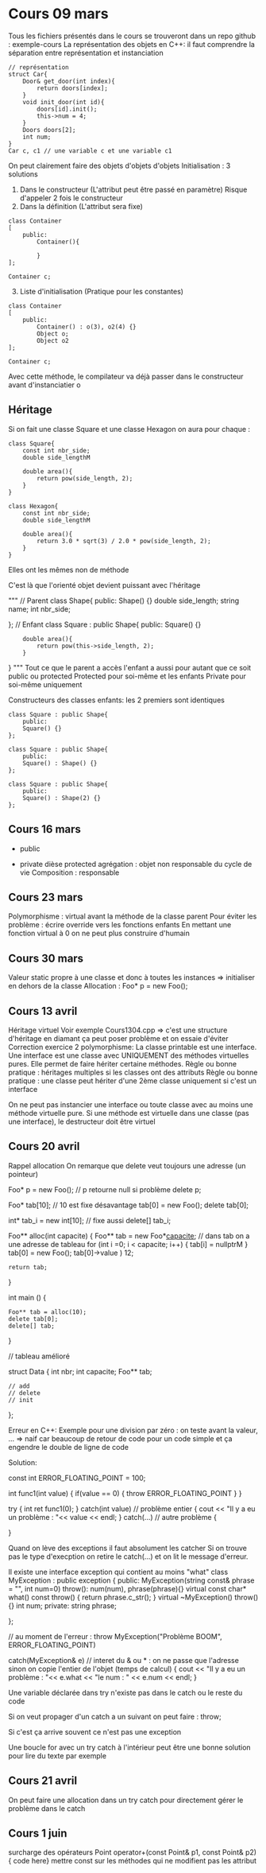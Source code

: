 # Cours 09 mars 
Tous les fichiers présentés dans le cours se trouveront dans un repo github : exemple-cours
La représentation des objets en C++:
il faut comprendre la séparation entre représentation et instanciation
```
// représentation
struct Car{
    Door& get_door(int index){
        return doors[index];
    }
    void init_door(int id){
        doors[id].init();
        this->num = 4;
    }
    Doors doors[2];
    int num;
}
Car c, c1 // une variable c et une variable c1
```
On peut clairement faire des objets d'objets d'objets
Initialisation : 3 solutions
1) Dans le constructeur (L'attribut peut être passé en paramètre)
    Risque d'appeler 2 fois le constructeur
2) Dans la définition (L'attribut sera fixe)
```
class Container
[
    public:
        Container(){

        }
];

Container c;
```
3) Liste d'initialisation (Pratique pour les constantes)
```
class Container
[
    public:
        Container() : o(3), o2(4) {}
        Object o;
        Object o2
];

Container c;
```
Avec cette méthode, le compilateur va déjà passer dans le constructeur avant d'instanciatier o



## Héritage
Si on fait une classe Square et une classe Hexagon on aura pour chaque :
```
class Square{
    const int nbr_side;
    double side_lengthM

    double area(){
        return pow(side_length, 2);
    }
}

class Hexagon{
    const int nbr_side;
    double side_lengthM

    double area(){
        return 3.0 * sqrt(3) / 2.0 * pow(side_length, 2);
    }
}
```
Elles ont les mêmes non de méthode

C'est là que l'orienté objet devient puissant avec l'héritage

"""
// Parent
class Shape{
    public:
        Shape() {}
        double side_length;
        string name;
        int nbr_side;

};
// Enfant
class Square : public Shape{
    public:
        Square() {}

        double area(){
            return pow(this->side_length, 2);
        }
}
"""
Tout ce que le parent a accès l'enfant a aussi pour autant que ce soit public ou protected
Protected pour soi-même et les enfants
Private pour soi-même uniquement

Constructeurs des classes enfants: les 2 premiers sont identiques
```
class Square : public Shape{
    public:
    Square() {}
};

class Square : public Shape{
    public:
    Square() : Shape() {}
};

class Square : public Shape{
    public:
    Square() : Shape(2) {}
};
```


## Cours 16 mars
+ public
- private
dièse protected
agrégation : objet non responsable du cycle de vie
Composition : responsable


## Cours 23 mars
Polymorphisme : virtual avant la méthode de la classe parent
Pour éviter les problème : écrire override vers les fonctions enfants
En mettant une fonction virtual à 0 on ne peut plus construire d'humain


## Cours 30 mars
Valeur static propre à une classe et donc à toutes les instances
=> initialiser en dehors de la classe
Allocation : Foo* p = new Foo();

## Cours 13 avril
Héritage virtuel
Voir exemple Cours1304.cpp => c'est une structure d'héritage en diamant
ça peut poser problème et on essaie d'éviter
Correction exercice 2 polymorphisme:
La classe printable est une interface. Une interface est une classe avec UNIQUEMENT des méthodes virtuelles pures. Elle permet de faire hériter certaine méthodes.
Règle ou bonne pratique : héritages multiples si les classes ont des attributs
Règle ou bonne pratique : une classe peut hériter d'une 2ème classe uniquement si c'est un interface

On ne peut pas instancier une interface ou toute classe avec au moins une méthode virtuelle pure.
Si une méthode est virtuelle dans une classe (pas une interface), le destructeur doit être virtuel

## Cours 20 avril
Rappel allocation
On remarque que delete veut toujours une adresse (un pointeur)

Foo* p = new Foo();
// p retourne null si problème
delete p;


Foo* tab[10]; // 10 est fixe désavantage
tab[0] = new Foo();
delete tab[0];


int* tab_i = new int[10]; // fixe aussi
delete[] tab_i;




Foo** alloc(int capacite)
{
    Foo** tab = new Foo*[capacite](); // dans tab on a une adresse de tableau
    for (int i =0; i < capacite; i++)
    {
        tab[i] = nullptrM
    }
    tab[0] = new Foo();
    tab[0]->value ) 12;

    return tab;
}

int main ()
{

    Foo** tab = alloc(10);
    delete tab[0];
    delete[] tab;
}

// tableau amélioré

struct Data
{
    int nbr;
    int capacite;
    Foo** tab;

    // add
    // delete
    // init
};


Erreur en C++:
Exemple pour une division par zéro : on teste avant la valeur, ... => naif car beaucoup de retour de code pour un code simple et ça engendre le double de ligne de code

Solution:

const int ERROR_FLOATING_POINT = 100;

int func1(int value)
{
    if(value == 0)
    {
        throw ERROR_FLOATING_POINT
    }
}


try
{
    int ret func1(0);
}
catch(int value) // problème entier
{
    cout << "Il y a eu un problème : "<< value << endl;
}
catch(...) // autre problème
{

}

Quand on lève des exceptions il faut absolument les catcher
Si on trouve pas le type d'execption on retire le catch(...) et on lit le message d'erreur. 




Il existe une interface exception qui contient au moins "what"
class MyException : public exception
{
    public:
        MyException(string const& phrase = "", int num=0) throw(): num(num), phrase(phrase){}
        virtual const char* what() const throw()
        {
            return phrase.c_str();
        }
        virtual ~MyException() throw() {}
        int num;
    private:
        string phrase;

};

// au moment de l'erreur :
    throw MyException("Problème BOOM", ERROR_FLOATING_POINT)


catch(MyException& e) // interet du & ou * : on ne passe que l'adresse sinon on copie l'entier de l'objet (temps de calcul) 
{
    cout << "Il y a eu un problème : "<< e.what << "le num : " << e.num << endl;
}

Une variable déclarée dans try n'existe pas dans le catch ou le reste du code

Si on veut propager d'un catch a un suivant on peut faire : throw;

Si c'est ça arrive souvent ce n'est pas une exception

Une boucle for avec un try catch à l'intérieur peut être une bonne solution pour lire du texte par exemple

## Cours 21 avril
On peut faire une allocation dans un try catch pour directement gérer le problème dans le catch


## Cours 1 juin
surcharge des opérateurs
Point operator+(const Point& p1, const Point& p2) { code here}
mettre const sur les méthodes qui ne modifient pas les attribut